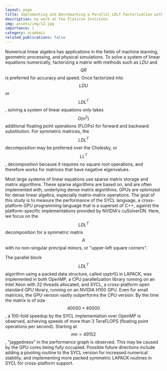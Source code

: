 ```yaml
---
layout: page
title: Implementing and Benchmarking a Parallel LDLT Factorization with SYCL
description: my work at the Flatiron Institute
img: assets/img/12.jpg
importance: 1
category: academic
related_publications: false
---
```


Numerical linear algebra has applications in the fields of machine learning, geometric processing, and physical simulations. To solve a system of linear equations numerically, factorizing a matrix with methods such as $LDU$ and $$QR$$ is preferred for accuracy and speed. Once factorized into $$LDU$$ or $$LDL^T$$, solving a system of linear equations only takes $$O(n^2)$$ additional floating point operations (FLOPs) for forward and backward substitution. For symmetric matrices, the $$LDL^T$$ decomposition may be preferred over the Cholesky, or $$LL^T$$, decomposition because it requires no square root operations, and therefore works for matrices that have negative eigenvalues.

Most large systems of linear equations use sparse matrix storage and matrix algorithms. These sparse algorithms are based on, and are often implemented with, underlying dense matrix algorithms. GPUs are optimized for dense linear algebra, especially matrix-matrix operations. The goal of this study is to measure the performance of the SYCL language, a cross-platform GPU programming language that is a superset of C++, against the platform-specific implementations provided by NVIDIA's cuSolverDN. Here, we focus on the $$LDL^T$$ decomposition for a symmetric matrix $$A$$ with no non-singular principal minors, or "upper-left square corners".

The parallel block $$LDL^T$$ algorithm using a packed data structure, called ssptrf() in LAPACK, was implemented in both OpenMP, a CPU parallelization library running on an Intel Xeon with 32 threads allocated, and SYCL, a cross-platform open standard GPU library, running on an NVIDIA H100 GPU. Even for small matrices, the GPU version vastly outperforms the CPU version. By the time the matrix is of size $$40000\times40000$$, a 100-fold speedup by the SYCL implementation over OpenMP is observed, achieving speeds of more than 3 TeraFLOPS (floating point operations per second). Starting at $$mn=49152$$, "jaggedness" in the performance graph is observed. This may be caused by the GPU cores being fully occupied. Possible future directions include adding a pivoting routine to the SYCL version for increased numerical stability, and implementing more packed symmetric LAPACK routines in SYCL for cross-platform support.
